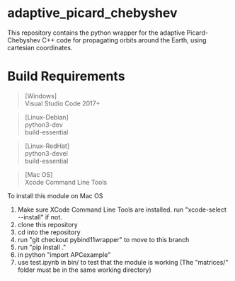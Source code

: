 # adaptive_picard_chebyshev
This repository contains the python wrapper for the adaptive Picard-Chebyshev C++ code for propagating orbits around the Earth, using cartesian coordinates.
# Build Requirements
>[Windows]  
Visual Studio Code 2017+

>[Linux-Debian]  
python3-dev  
build-essential

>[Linux-RedHat]  
python3-devel  
build-essential

>[Mac OS]  
Xcode Command Line Tools

To install this module on Mac OS

1. Make sure XCode Command Line Tools are installed. run "xcode-select --install" if not.
2. clone this repository
3. cd into the repository
4. run "git checkout pybind11wrapper" to move to this branch
5. run "pip install ."
6. in python "import APCexample"
7. use test.ipynb in bin/ to test that the module is working (The "matrices/" folder must be in the same working directory)
